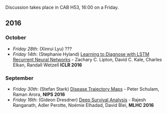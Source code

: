 Discussion takes place in CAB H53, 16:00 on a Friday.

## 2016
### October
- *Friday 28th*: (Xinrui Lyu) ???
- *Friday 14th*: (Stephanie Hyland) [Learning to Diagnose with LSTM Recurrent Neural Networks](https://arxiv.org/abs/1511.03677) - Zachary C. Lipton, David C. Kale, Charles Elkan, Randall Wetzell **ICLR 2016**
  
### September
- *Friday 30th*: (Stefan Stark) [Disease Trajectory Maps](https://arxiv.org/abs/1606.09184) - Peter Schulam, Raman Arora, **NIPS 2016**
- *Friday 16th*: (Gideon Dresdner) [Deep Survival Analysis](https://arxiv.org/abs/1608.02158) - Rajesh Ranganath, Adler Perotte, Noémie Elhadad, David Blei, **MLHC 2016**
